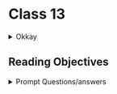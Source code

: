 # Class 13

<details markdown="block"><summary>Okkay</summary>

To store data in modern browsers we can use the `localStorage.setItem(variableToStore, value)` method. `localStorage.getItem(variableToStore)` to return it's value, and localStorage.removeItem('variableToStore') to delete it.

</details>

## Reading Objectives

<details markdown="block"><summary>Prompt Questions/answers</summary>

### Why would a developer use local storage for a web application?

To keep data from being cleared everytime a user refreshes their browser. This way users don't lose set preferences, performance, or satisfaction. It also helps reduce server load.

### What information should not be stored in local storage?

Personally indentifying information, passwords, and other sensitive information.

### Local storage can store what type of data? How would you convert it to that type before storing?

The 'toString' method,json.stringify, and json.parse() methods


</details>
